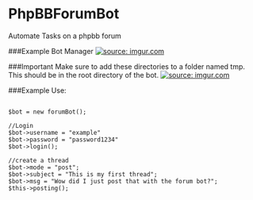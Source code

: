 # PhpBBForumBot
Automate Tasks on a phpbb forum

###Example Bot Manager
<a href="http://imgur.com/LPBoi8n"><img src="http://i.imgur.com/LPBoi8n.png" title="source: imgur.com" /></a>

###Important
Make sure to add these directories to a folder named tmp. This should be in the root directory of the bot.
<a href="http://imgur.com/haOjr9N"><img src="http://i.imgur.com/haOjr9N.png" title="source: imgur.com" /></a>

###Example Use:
```

$bot = new forumBot();

//Login
$bot->username = "example"
$bot->password = "password1234"
$bot->login();

//create a thread
$bot->mode = "post";
$bot->subject = "This is my first thread";
$bot->msg = "Wow did I just post that with the forum bot?";
$this->posting();

```
